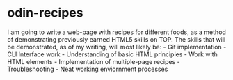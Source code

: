 # odin-recipes

I am going to write a web-page with recipes for different foods, as a method of demonstrating previously earned HTML5 skills on TOP.
The skills that will be demonstrated, as of my writing, will most likely be:
    - Git implementation
    - CLI Interface work
    - Understanding of basic HTML principles
    - Work with HTML elements
    - Implementation of multiple-page recipes
    - Troubleshooting
    - Neat working enviornment processes